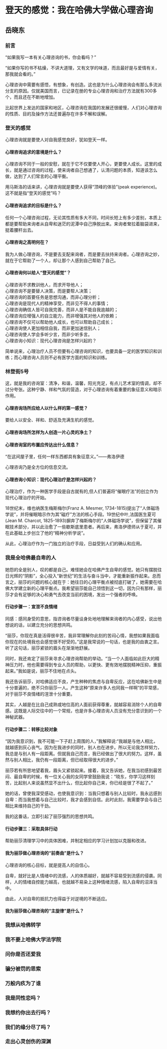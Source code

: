 # 登天的感觉：我在哈佛大学做心理咨询

## 岳晓东

### 前言

“如果我写一本有关心理咨询的书，你会看吗？”

“如果你写的书不枯燥，不讲大道理，又有文学的味道，而且最好是与爱情有关，那我就会看的。”

心理咨询中需要有感悟，有想象，有创造。这也是为什么心理咨询会有那么多流派分支的原因。仅就美国而言，已记录在册的专业心理咨询和治疗方法就有300多个，而且还在不断地增加。

比起世界上发达的国家和地区，心理咨询在我国的发展还很缓慢，人们对心理咨询的性质、目的及操作方法还普遍存在许多不解和误解。

### 登天的感觉

心理咨询就是要使人对自我感觉良好，犹如登天一样。

#### 心理咨询追求的意境是什么？

心理咨询不同于一般的安慰，就在于它不仅要使人开心，更要使人成长。这里的成长，就是通过咨询的过程，使来询者自己想通了，认清问题的本质，知道该怎么做，达到了人们常言的心理平衡。

用马斯洛的话来讲，心理咨询就是要使人获得“顶峰的体验”(peak experience)。这不就是指“登天的感觉”吗？

#### 心理咨询追求的目标是什么？

任何一个心理咨询过程，无论其性质有多大不同，时间长短上有多少差别，本质上都是要帮助来询者从自卑和迷茫的泥潭中自己挣脱出来。来询者耷拉着脑袋进来，挺着腰杆出去。

#### 心理咨询之高明何在？

我为人做心理咨询，不是要去支配来询者，而是要去扶持来询者。心理咨询之妙，就在于它帮助了一个人，却让那个人感到自己帮助了自己。

#### 心理咨询何以给人“登天的感觉”？

心理咨询不求教训他人，而求开导他人；    
心理咨询不是要替人决策，而是要帮人决策；    
心理咨询的首要任务是思想沟通，而非心理分析；    
心理咨询是现代人的精神享受，而非见不得人的事情；    
心理咨询确信人皆可自我完善，而非人是不能自我逾越的；    
心理咨询应增强人的自立能力，而非增强其对他人的依赖；    
心理咨询不仅可以帮助他人成长，也可以帮助自己成长；    
心理咨询使人更加相信自我，而非更加迷信别人；    
心理咨询使人学会多听少言，而非少听多言。    
心理咨询小知识：现代心理咨询是怎样兴起的？

简单说来，心理治疗人员不但要有心理咨询的知识，也要具备一定的医学知识和训练；而心理咨询人员则不必有医学方面的知识和训练。

### 林登街5号

这，就是我的咨询室：清净，和谐，温馨，阳光充足，有点儿艺术室的情调，却不过分夸张。这种宁静、祥和气氛的营造，对于心理咨询有着重要的象征意义和暗示作用。

#### 心理咨询场所应给人以什么样的第一感觉？

要给人以安全、祥和、舒适及充满生机的感觉。

#### 心理咨询场所怎样为人创造一片心灵的净土？

#### 心理咨询室的布置应传达出什么信息？

“在这间屋子里，任何一样东西都具有象征意义。”——弗洛伊德

心理咨询乃是全方位的信息交流。

#### 心理咨询小知识：现代心理治疗是怎样兴起的？

心理治疗，作为一种医学手段是自古就有的,但人们普遍将“催眼疗法”的创立作为现代心理治疗的开始。

18世纪末，维也纳医生梅斯梅尔(Franz A. Mesmer, 1734-1815)提出了“人体磁场学说”，并将催眠暗示作为其“磁疗”方法的核心手段。19世纪中叶,法国医生夏可(Jean M. Charcot, 1825-1893)摒弃了梅斯梅尔的“人体磁场学说”，但保留了其催眠技术部分，并以此治愈了一些歇斯底里患者。再后来，弗洛伊德师从于夏可，并在此基础上步创立了他的“精神分析学说”。

从此，心理治疗作为一门独立的治疗手段，日益受到人们的确认和应用。

### 我是全哈佛最自卑的人

她怨的全是别人，叹的都是自己。难怪她会在哈佛产生自卑的感觉。她只有摆脱往日光辉的“阴影”，全心投入“新世纪”的生活与奋斗当中，才能重新振作起来。总而言之，丽莎的问题的核心就在于：她往日的心理平衡点被彻底打破了，她需要在哈佛大学建立新的心理平衡点。我希望丽莎能自己领悟到这一切，因为只有那样，丽莎才会有足够的决心和勇气去改变当前的困境，发出一个强者的呼唤。

#### 行动步骤一：宣泄不良情绪

同感：感同身受的意思，指咨询者尽量设身处地地理解来询者的内心感受，说出他想说的话，以建立充分的思想共鸣。

“丽莎，你现在真是活得很辛苦，我非常理解你此刻的苦闷心情，我想如果我面临你现在的处境我也会感觉很不好受的。”这是我常说的一句话，也是我的由衷之言。听了这句话，丽莎紧锁的眉头在渐渐地舒展。

同时，我还肯定了丽莎来寻求心理咨询帮助的举动。“当一个人面临如此巨大的精神压力时，他也需要得到专业人员的帮助，以更快、更有效地摆脱精神压抑，重振起来。”我如是说，丽莎不住地在点头。

我还告诉丽莎，对哈佛适应不良，产生种种的焦虑与自卑反应，这在哈佛新生中是十分普遍的，绝不只你丽莎一人。产生这种“原来许多人也同我一样啊”的平常感，对于丽莎不良情绪的渲泄十分重要。

其实，人越是在比自己成熟或地位高的人面前获得尊重，就越容易消除个人的自卑感。这既是人际交往中的一个常规，也是许多心理咨询人员没有充分意识到的一个神秘武器。

#### 行动步骤二：转移比较对象

“因为我意识到，我不可能一下子赶上周围的人，”我解释说:“我越是与他人相比，就越感到灰心丧气。因为在我进步的同时，别人也在进步。所以无论我怎样努力，我总是与别人有一段距离。但就我自己而言，我已经做出了很大的努力。这样，虽然与别人相比，我仍有一段距离，但已经取得很大的进步。”

丽莎若有所思地望着我，眉头又紧锁起来。接着，我又告诉她，在我当初感到最苦闷、最自卑的时候，有一位关心我的女同学曾鼓励我说：“晓东，你学习这样刻苦，比起别人来说虽然显不出什么，但比起你自己来，你已经是很了不起了。”

她的话，曾使我深受感动，也使我意识到：当我只想着与别人比较时，我永远感到自卑：而当我想着与自己比较时，我才会感到自信。此时此刻，我需要学会与自己相比来维持自己的干劲。

我的这番话，立即引起了丽莎强烈的思想共鸣。

#### 行动步骤三：采取具体行动

帮助丽莎清理学习中的具体困难，并制定相应的学习计划加以克服和改进。

#### 我为丽莎做心理咨询的“前奏曲”是什么？

心理咨询的核心目标，就是提高人的自信心。

自卑，就好比是人情绪中的流感，人的体质越好，就越不容易受到流感的侵袭。同样，人的情绪自控能力越高，也就越不易染上这种情绪流感，陷入自卑的沼泽当中。

由此，人对自卑的抵抗力也得益于对逆境的不断适应。

#### 我为丽莎做心理咨询的“主旋律”是什么？



### 我想从哈佛转学



### 我不要上哈佛大学法学院



### 问你是否还爱我



### 骗分被罚的思索



### 万般内疚为了谁



### 我是同性恋吗？



### 我想约你出去行吗？



### 我们的缘分尽了吗？



### 走出心灵创伤的深渊



